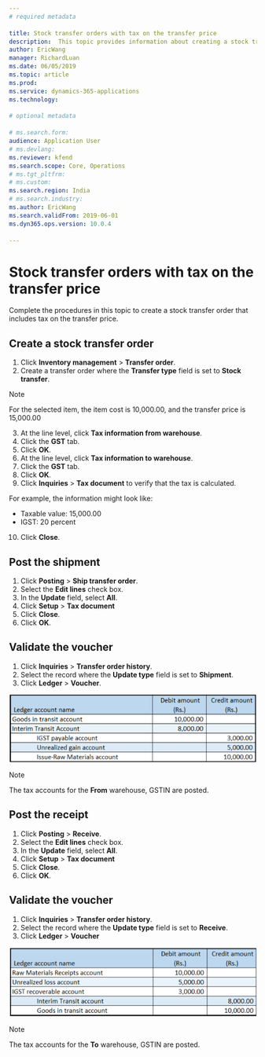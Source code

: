 ```yaml
---
# required metadata

title: Stock transfer orders with tax on the transfer price
description:  This topic provides information about creating a stock transfer order that has tax on the transfer price.
author: EricWang
manager: RichardLuan
ms.date: 06/05/2019
ms.topic: article
ms.prod: 
ms.service: dynamics-365-applications
ms.technology: 

# optional metadata

# ms.search.form: 
audience: Application User
# ms.devlang: 
ms.reviewer: kfend
ms.search.scope: Core, Operations
# ms.tgt_pltfrm: 
# ms.custom: 
ms.search.region: India
# ms.search.industry: 
ms.author: EricWang
ms.search.validFrom: 2019-06-01
ms.dyn365.ops.version: 10.0.4

---
```


# Stock transfer orders with tax on the transfer price

Complete the procedures in this topic to create a stock transfer order that includes tax on the transfer price. 

## Create a stock transfer order

1. Click **Inventory management** \> **Transfer order**.
2. Create a transfer order where the **Transfer type** field is set to **Stock transfer**.

  > [!NOTE]
  > For the selected item, the item cost is 10,000.00, and the transfer price is 15,000.00

3. At the line level, click **Tax information from warehouse**.
4. Click the **GST** tab.
5. Click **OK**.
6. At the line level, click **Tax information to warehouse**.
7. Click the **GST** tab.
8. Click **OK**.
9. Click **Inquiries** \> **Tax document** to verify that the tax is calculated.

For example, the information might look like:

- Taxable value: 15,000.00
- IGST: 20 percent

10. Click **Close**.

## Post the shipment

1. Click **Posting** \> **Ship transfer order**.
2. Select the **Edit lines** check box.
3. In the **Update** field, select **All**.
4. Click **Setup** \> **Tax document**
5. Click **Close**.
6. Click **OK**.

## Validate the voucher

1. Click **Inquiries** \> **Transfer order history**.
2. Select the record where the **Update type** field is set to **Shipment**.
3. Click **Ledger** \> **Voucher**.

  ![](media/Annotation-2019-05-21-105500.png)

  > [!NOTE]
  > The tax accounts for the **From** warehouse, GSTIN are posted.

## Post the receipt

1. Click **Posting** \> **Receive**.
2. Select the **Edit lines** check box.
3. In the **Update** field, select **All**.
4. Click **Setup** \> **Tax document**
5. Click **Close**.
6. Click **OK**.

## Validate the voucher

1. Click **Inquiries** \> **Transfer order history**.
2. Select the record where the **Update type** field is set to **Receive**.
3. Click **Ledger** \> **Voucher**

  ![](media/Annotation-2019-05-21-105611.png)

  > [!NOTE]
  > The tax accounts for the **To** warehouse, GSTIN are posted.
